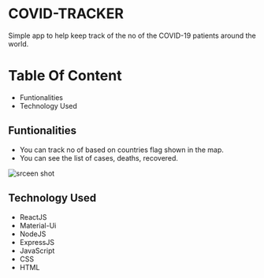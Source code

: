 # COVID-TRACKER

Simple app to help keep track of the no of the COVID-19 patients around the world.

# Table Of Content

- Funtionalities
- Technology Used

## Funtionalities

- You can track no of based on countries flag shown in the map.
- You can see the list of cases, deaths, recovered.

![srceen shot](https://raw.githubusercontent.com/amitverma07/COVID-TRACKER/master/readm.png)

## Technology Used

- ReactJS
- Material-Ui
- NodeJS
- ExpressJS
- JavaScript
- CSS
- HTML